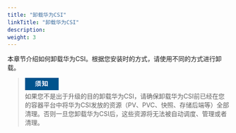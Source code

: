 ```yaml
---
title: "卸载华为CSI"
linkTitle: "卸载华为CSI"
description: 
weight: 3
---
```


本章节介绍如何卸载华为CSI。根据您安装时的方式，请使用不同的方式进行卸载。

>![](/public_sys-resources/zh/icon-notice.gif)  
>如果您不是出于升级的目的卸载华为CSI，请确保卸载华为CSI前已经在您的容器平台中将华为CSI发放的资源（PV、PVC、快照、存储后端等）全部清理。否则一旦您卸载华为CSI后，这些资源将无法被自动调度、管理或者清理。



